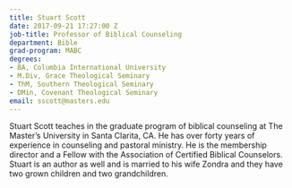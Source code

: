 ```yaml
---
title: Stuart Scott
date: 2017-09-21 17:27:00 Z
job-title: Professor of Biblical Counseling
department: Bible
grad-program: MABC
degrees:
- BA, Columbia International University
- M.Div, Grace Theological Seminary
- ThM, Southern Theological Seminary
- DMin, Covenant Theological Seminary
email: sscott@masters.edu
---
```


Stuart Scott teaches in the graduate program of biblical counseling at The Master’s University in Santa Clarita, CA. He has over forty years of experience in counseling and pastoral ministry. He is the membership director and a Fellow with the Association of Certified Biblical Counselors. Stuart is an author as well and is married to his wife Zondra and they have two grown children and two grandchildren.